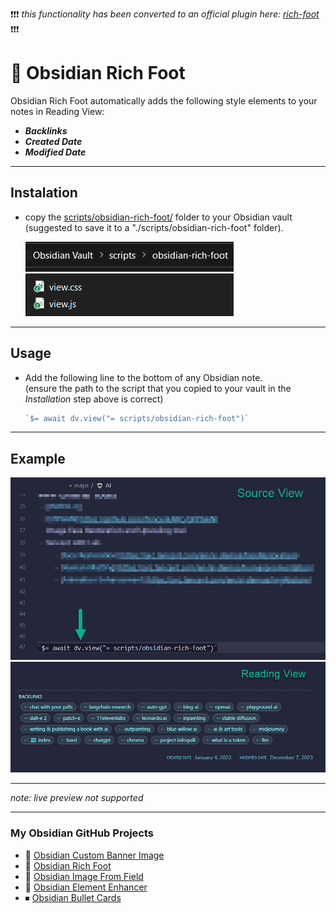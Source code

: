 ❗❗❗ _this functionality has been converted to an official plugin here: [rich-foot](https://github.com/jparkerweb/rich-foot)_ ❗❗❗
# 🦶 Obsidian Rich Foot
Obsidian Rich Foot automatically adds the following style elements to your notes in Reading View:
- **_Backlinks_**
- **_Created Date_**
- **_Modified Date_**

---

## Instalation

- copy the [scripts/obsidian-rich-foot/](./obsidian-rich-foot/scripts/obsidian-rich-foot/) folder to your Obsidian vault (suggested to save it to a "./scripts/obsidian-rich-foot" folder).
  
  <img src="docs/path.png" width="333">

---

## Usage

- Add the following line to the bottom of any Obsidian note.  
  (ensure the path to the script that you copied to your vault in the *Installation* step above is correct)

    ```javascript
    `$= await dv.view("= scripts/obsidian-rich-foot")`
    ```

---

## Example

<img src="docs/rich-foot--source-view.png" width="600">
<img src="docs/rich-foot--reading-view.png" width="600">

---

_note: live preview not supported_

---

### My Obsidian GitHub Projects

- 🚩 [Obsidian Custom Banner Image](https://github.com/jparkerweb/obsidian-custom-banner-image)
- 🦶 [Obsidian Rich Foot](https://github.com/jparkerweb/obsidian-rich-foot)
- 🌅 [Obsidian Image From Field](https://github.com/jparkerweb/obsidian-image-from-field/blob/main/README.md)
- 🌟 [Obsidian Element Enhancer](https://github.com/jparkerweb/obsidian-element-enhancer)
- ⏹ [Obsidian Bullet Cards](https://github.com/jparkerweb/obsidian-bullet-cards)
